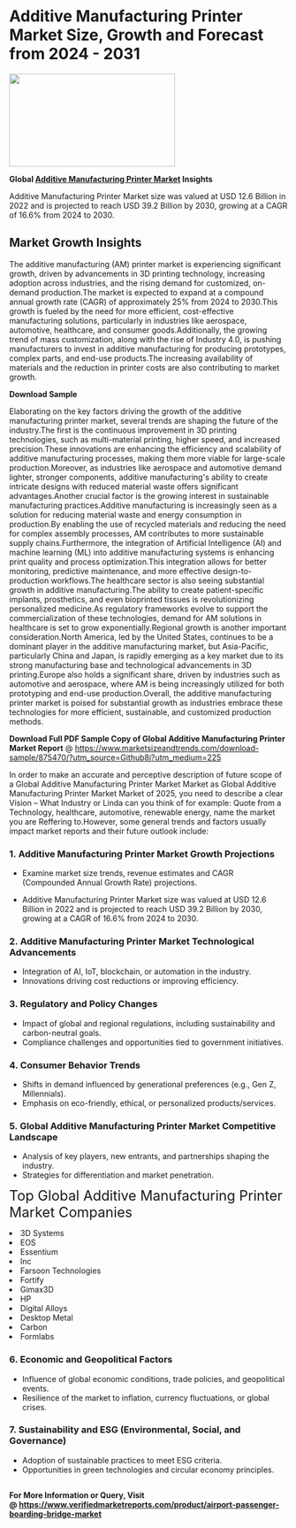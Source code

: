<H1>Additive Manufacturing Printer Market Size, Growth and Forecast from 2024 - 2031</H1><img class="aligncenter size-medium wp-image-584254" src="https://thirdeyenews.in/wp-content/uploads/2024/09/Global-Market-Research-300x168.jpeg" alt="" width="300" height="168" /><p><strong>Global&nbsp;<a href="https://www.marketsizeandtrends.com/download-sample/875470/?utm_source=Github8j?utm_medium=225">Additive Manufacturing Printer Market</a> Insights</strong></p><p>Additive Manufacturing Printer Market size was valued at USD 12.6 Billion in 2022 and is projected to reach USD 39.2 Billion by 2030, growing at a CAGR of 16.6% from 2024 to 2030.</p><p><h2>Market Growth Insights</h2> <p>The additive manufacturing (AM) printer market is experiencing significant growth, driven by advancements in 3D printing technology, increasing adoption across industries, and the rising demand for customized, on-demand production.The market is expected to expand at a compound annual growth rate (CAGR) of approximately 25% from 2024 to 2030.This growth is fueled by the need for more efficient, cost-effective manufacturing solutions, particularly in industries like aerospace, automotive, healthcare, and consumer goods.Additionally, the growing trend of mass customization, along with the rise of Industry 4.0, is pushing manufacturers to invest in additive manufacturing for producing prototypes, complex parts, and end-use products.The increasing availability of materials and the reduction in printer costs are also contributing to market growth.</p> <p><strong>Download Sample</strong></p> <p>Elaborating on the key factors driving the growth of the additive manufacturing printer market, several trends are shaping the future of the industry.The first is the continuous improvement in 3D printing technologies, such as multi-material printing, higher speed, and increased precision.These innovations are enhancing the efficiency and scalability of additive manufacturing processes, making them more viable for large-scale production.Moreover, as industries like aerospace and automotive demand lighter, stronger components, additive manufacturing's ability to create intricate designs with reduced material waste offers significant advantages.Another crucial factor is the growing interest in sustainable manufacturing practices.Additive manufacturing is increasingly seen as a solution for reducing material waste and energy consumption in production.By enabling the use of recycled materials and reducing the need for complex assembly processes, AM contributes to more sustainable supply chains.Furthermore, the integration of Artificial Intelligence (AI) and machine learning (ML) into additive manufacturing systems is enhancing print quality and process optimization.This integration allows for better monitoring, predictive maintenance, and more effective design-to-production workflows.The healthcare sector is also seeing substantial growth in additive manufacturing.The ability to create patient-specific implants, prosthetics, and even bioprinted tissues is revolutionizing personalized medicine.As regulatory frameworks evolve to support the commercialization of these technologies, demand for AM solutions in healthcare is set to grow exponentially.Regional growth is another important consideration.North America, led by the United States, continues to be a dominant player in the additive manufacturing market, but Asia-Pacific, particularly China and Japan, is rapidly emerging as a key market due to its strong manufacturing base and technological advancements in 3D printing.Europe also holds a significant share, driven by industries such as automotive and aerospace, where AM is being increasingly utilized for both prototyping and end-use production.Overall, the additive manufacturing printer market is poised for substantial growth as industries embrace these technologies for more efficient, sustainable, and customized production methods.</p> <p><span class=""><strong>Download Full PDF Sample Copy of Global Additive Manufacturing Printer Market Report</strong> @ <a href="https://www.marketsizeandtrends.com/download-sample/875470/?utm_source=Github8j?utm_medium=225" target="_blank">https://www.marketsizeandtrends.com/download-sample/875470/?utm_source=Github8j?utm_medium=225</a></span></p><p>In order to make an accurate and perceptive description of future scope of a Global&nbsp;Additive Manufacturing Printer Market Market as Global&nbsp;Additive Manufacturing Printer Market Market of 2025, you need to describe a clear Vision &ndash; What Industry or Linda can you think of for example: Quote from a Technology, healthcare, automotive, renewable energy, name the market you are Reffering to.However, some general trends and factors usually impact market reports and their future outlook include:</p><h3>1.&nbsp;<strong>Additive Manufacturing Printer Market Growth Projections</strong></h3><ul><li>Examine market size trends, revenue estimates and CAGR (Compounded Annual Growth Rate) projections.</li><li><p>Additive Manufacturing Printer Market size was valued at USD 12.6 Billion in 2022 and is projected to reach USD 39.2 Billion by 2030, growing at a CAGR of 16.6% from 2024 to 2030.</p></li></ul><h3>2.&nbsp;<strong>Additive Manufacturing Printer Market Technological Advancements</strong></h3><ul><li>Integration of AI, IoT, blockchain, or automation in the industry.</li><li>Innovations driving cost reductions or improving efficiency.</li></ul><h3>3.&nbsp;<strong>Regulatory and Policy Changes</strong></h3><ul><li>Impact of global and regional regulations, including sustainability and carbon-neutral goals.</li><li>Compliance challenges and opportunities tied to government initiatives.</li></ul><h3>4.&nbsp;<strong>Consumer Behavior Trends</strong></h3><ul><li>Shifts in demand influenced by generational preferences (e.g., Gen Z, Millennials).</li><li>Emphasis on eco-friendly, ethical, or personalized products/services.</li></ul><h3>5.&nbsp;<strong>Global Additive Manufacturing Printer Market Competitive Landscape</strong></h3><ul><li>Analysis of key players, new entrants, and partnerships shaping the industry.</li><li>Strategies for differentiation and market penetration.</li></ul><p data-pm-slice="1 1 []"><span style="color: inherit; font-family: inherit; font-size: 25px;">Top Global Additive Manufacturing Printer Market Companies</span></p><div class="" data-test-id=""><p><li>3D Systems</li><li> EOS</li><li> Essentium</li><li> Inc</li><li> Farsoon Technologies</li><li> Fortify</li><li> Gimax3D</li><li> HP</li><li> Digital Alloys</li><li> Desktop Metal</li><li> Carbon</li><li> Formlabs</li></p></div><h3>6.&nbsp;<strong>Economic and Geopolitical Factors</strong></h3><ul><li>Influence of global economic conditions, trade policies, and geopolitical events.</li><li>Resilience of the market to inflation, currency fluctuations, or global crises.</li></ul><h3>7.&nbsp;<strong>Sustainability and ESG (Environmental, Social, and Governance)</strong></h3><ul><li>Adoption of sustainable practices to meet ESG criteria.</li><li>Opportunities in green technologies and circular economy principles.</li></ul><h2><strong style="font-size: 14px;">For More Information or Query, Visit @&nbsp;</strong><a style="background-color: #ffffff; font-size: 14px;" href="https://www.marketsizeandtrends.com/report/additive-manufacturing-printer-market/" target="_blank">https://www.verifiedmarketreports.com/product/airport-passenger-boarding-bridge-market</a></h2>